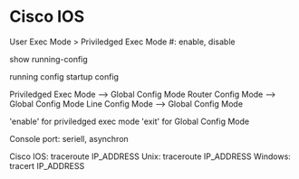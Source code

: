 # Cisco IOS

User Exec Mode > 
Priviledged Exec Mode #: enable, disable

show running-config

running config
startup config

Priviledged Exec Mode --> Global Config Mode
Router Config Mode --> Global Config Mode
Line Config Mode --> Global Config Mode

'enable' for priviledged exec mode
'exit' for Global Config Mode

Console port: seriell, asynchron

Cisco IOS: traceroute IP_ADDRESS
Unix: traceroute IP_ADDRESS
Windows: tracert IP_ADDRESS
